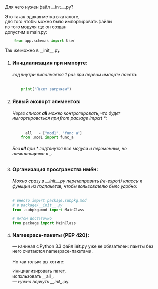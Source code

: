 Для чего нужен файл __init\__.py?

Это такая эдакая метка в каталоге,  
для того чтобы можно было импортировать файлы  
из того модуля где он создан  
допустим в main.py:  
```python
    from app.schemas import User 
```

Так же можно в __init\__.py:

1. ### Инициализация при импорте:  
    ###### код внутри выполняется 1 раз при первом импорте пакета:
    ```python
        print("Пакет загружен")
    ```

2. ### Явный экспорт элементов:  
    ###### Через список __all__ можно контролировать, что будет импортироваться при from package import *:
    ```python
        __all__ = ["mod1", "func_a"]
        from .mod1 import func_a
    ```
    ###### Без __all__ при * подтянутся все модули и переменные, не начинающиеся с _.
3. ### Организация пространства имён: 
    ###### Можно сразу в __init\__.py перенаправить (re-export) классы и функции из подпакетов, чтобы пользователю было удобно:
    ```python
    # вместо import package.subpkg.mod
    # в package/__init__.py
    from .subpkg.mod import MainClass

    # потом достаточно
    from package import MainClass
    ```
4. ### Namespace-пакеты (PEP 420):  
    — начиная с Python 3.3 файл __init__.py уже не обязателен: пакеты без него считаются namespace-пакетами.  
    <br>Но как только вы хотите:

    Инициализировать пакет,   
    использовать __all\__,  
    — нужно вернуть __init\__.py.